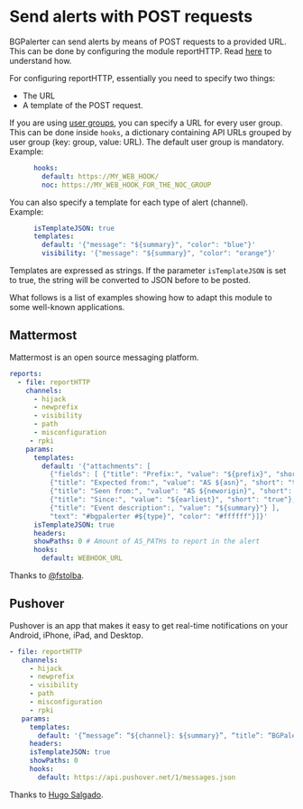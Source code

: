 # Send alerts with POST requests

BGPalerter can send alerts by means of POST requests to a provided URL.
This can be done by configuring the module reportHTTP. Read [here](configuration.md#reporthttp) to understand how.

For configuring reportHTTP, essentially you need to specify two things: 
* The URL
* A template of the POST request.

If you are using [user groups](usergroups.md), you can specify a URL for every user group. This can be done inside `hooks`, a dictionary containing API URLs grouped by user group (key: group, value: URL).
The default user group is mandatory.  
Example:
```yaml
      hooks:
        default: https://MY_WEB_HOOK/
        noc: https://MY_WEB_HOOK_FOR_THE_NOC_GROUP
```

You can also specify a template for each type of alert (channel).  
Example:
```yaml
      isTemplateJSON: true
      templates:
        default: '{"message": "${summary}", "color": "blue"}'
        visibility: '{"message": "${summary}", "color": "orange"}'
```

Templates are expressed as strings. If the parameter `isTemplateJSON` is set to true, the string will be converted to JSON before to be posted.

What follows is a list of examples showing how to adapt this module to some well-known applications.


## Mattermost

Mattermost is an open source messaging platform.

```yaml
reports:
  - file: reportHTTP
    channels:
      - hijack
      - newprefix
      - visibility
      - path
      - misconfiguration
     - rpki
    params:
      templates:
        default: '{"attachments": [
          {"fields": [ {"title": "Prefix:", "value": "${prefix}", "short": "false"},
          {"title": "Expected from:", "value": "AS ${asn}", "short": "true"},
          {"title": "Seen from:", "value": "AS ${neworigin}", "short": "true"},
          {"title": "Since:", "value": "${earliest}", "short": "true"},
          {"title": "Event description":, "value": "${summary}"} ], 
          "text": "#bgpalerter #${type}", "color": "#ffffff"}]}'
      isTemplateJSON: true
      headers:
      showPaths: 0 # Amount of AS_PATHs to report in the alert
      hooks:
        default: WEBHOOK_URL
```
Thanks to [@fstolba](https://github.com/nttgin/BGPalerter/issues/81).

## Pushover

Pushover is an app that makes it easy to get real-time notifications on your Android, iPhone, iPad, and Desktop.

```yaml
- file: reportHTTP
   channels:
     - hijack
     - newprefix
     - visibility
     - path
     - misconfiguration
     - rpki
   params:
     templates:
       default: '{“message”: “${channel}: ${summary}”, “title”: “BGPalerter”, “priority”: “1”, “token”: “_YOUR_API_TOKEN_HERE_””, “user”: “_YOUR_USER_KEY_HERE_”}'
     headers:
     isTemplateJSON: true
     showPaths: 0
     hooks:
       default: https://api.pushover.net/1/messages.json
```

Thanks to [Hugo Salgado](https://twitter.com/huguei/status/1278771420525408258).